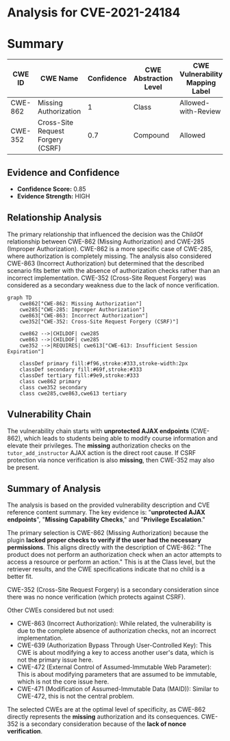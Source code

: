 # Analysis for CVE-2021-24184

# Summary
| CWE ID | CWE Name | Confidence | CWE Abstraction Level | CWE Vulnerability Mapping Label | CWE-Vulnerability Mapping Notes |
|---|---|---|---|---|---|
| CWE-862 | Missing Authorization | 1 | Class | Allowed-with-Review | Primary CWE |
| CWE-352 | Cross-Site Request Forgery (CSRF) | 0.7 | Compound | Allowed | Secondary Candidate |

## Evidence and Confidence

*   **Confidence Score:** 0.85
*   **Evidence Strength:** HIGH

## Relationship Analysis
The primary relationship that influenced the decision was the ChildOf relationship between CWE-862 (Missing Authorization) and CWE-285 (Improper Authorization). CWE-862 is a more specific case of CWE-285, where authorization is completely missing. The analysis also considered CWE-863 (Incorrect Authorization) but determined that the described scenario fits better with the absence of authorization checks rather than an incorrect implementation. CWE-352 (Cross-Site Request Forgery) was considered as a secondary weakness due to the lack of nonce verification.

```mermaid
graph TD
    cwe862["CWE-862: Missing Authorization"]
    cwe285["CWE-285: Improper Authorization"]
    cwe863["CWE-863: Incorrect Authorization"]
    cwe352["CWE-352: Cross-Site Request Forgery (CSRF)"]
    
    cwe862 -->|CHILDOF| cwe285
    cwe863 -->|CHILDOF| cwe285
    cwe352 -->|REQUIRES| cwe613["CWE-613: Insufficient Session Expiration"]
    
    classDef primary fill:#f96,stroke:#333,stroke-width:2px
    classDef secondary fill:#69f,stroke:#333
    classDef tertiary fill:#9e9,stroke:#333
    class cwe862 primary
    class cwe352 secondary
    class cwe285,cwe863,cwe613 tertiary
```

## Vulnerability Chain
The vulnerability chain starts with **unprotected AJAX endpoints** (CWE-862), which leads to students being able to modify course information and elevate their privileges. The **missing** authorization checks on the `tutor_add_instructor` AJAX action is the direct root cause. If CSRF protection via nonce verification is also **missing**, then CWE-352 may also be present.

## Summary of Analysis
The analysis is based on the provided vulnerability description and CVE reference content summary. The key evidence is: "**unprotected AJAX endpoints**", "**Missing Capability Checks**," and "**Privilege Escalation**."

The primary selection is CWE-862 (Missing Authorization) because the plugin **lacked proper checks to verify if the user had the necessary permissions**. This aligns directly with the description of CWE-862: "The product does not perform an authorization check when an actor attempts to access a resource or perform an action." This is at the Class level, but the retriever results, and the CWE specifications indicate that no child is a better fit.

CWE-352 (Cross-Site Request Forgery) is a secondary consideration since there was no nonce verification (which protects against CSRF).

Other CWEs considered but not used:

*   CWE-863 (Incorrect Authorization): While related, the vulnerability is due to the complete absence of authorization checks, not an incorrect implementation.
*   CWE-639 (Authorization Bypass Through User-Controlled Key): This CWE is about modifying a key to access another user's data, which is not the primary issue here.
*   CWE-472 (External Control of Assumed-Immutable Web Parameter): This is about modifying parameters that are assumed to be immutable, which is not the core issue here.
*   CWE-471 (Modification of Assumed-Immutable Data (MAID)): Similar to CWE-472, this is not the central problem.

The selected CWEs are at the optimal level of specificity, as CWE-862 directly represents the **missing** authorization and its consequences. CWE-352 is a secondary consideration because of the **lack of nonce verification**.